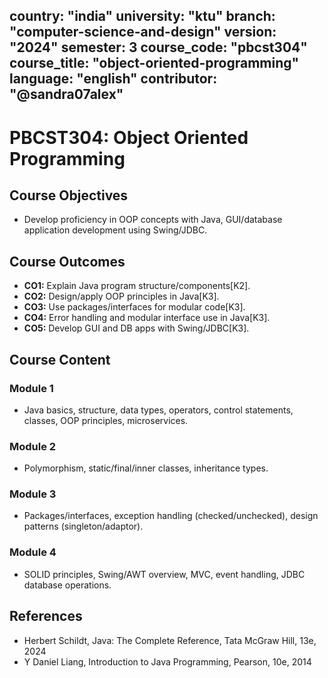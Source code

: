 country: "india"
university: "ktu"
branch: "computer-science-and-design"
version: "2024"
semester: 3
course_code: "pbcst304"
course_title: "object-oriented-programming"
language: "english"
contributor: "@sandra07alex"
---

# PBCST304: Object Oriented Programming

## Course Objectives
* Develop proficiency in OOP concepts with Java, GUI/database application development using Swing/JDBC.

## Course Outcomes
* **CO1:** Explain Java program structure/components[K2].
* **CO2:** Design/apply OOP principles in Java[K3].
* **CO3:** Use packages/interfaces for modular code[K3].
* **CO4:** Error handling and modular interface use in Java[K3].
* **CO5:** Develop GUI and DB apps with Swing/JDBC[K3].

## Course Content

### Module 1
* Java basics, structure, data types, operators, control statements, classes, OOP principles, microservices.

### Module 2
* Polymorphism, static/final/inner classes, inheritance types.

### Module 3
* Packages/interfaces, exception handling (checked/unchecked), design patterns (singleton/adaptor).

### Module 4
* SOLID principles, Swing/AWT overview, MVC, event handling, JDBC database operations.

## References
- Herbert Schildt, Java: The Complete Reference, Tata McGraw Hill, 13e, 2024
- Y Daniel Liang, Introduction to Java Programming, Pearson, 10e, 2014
